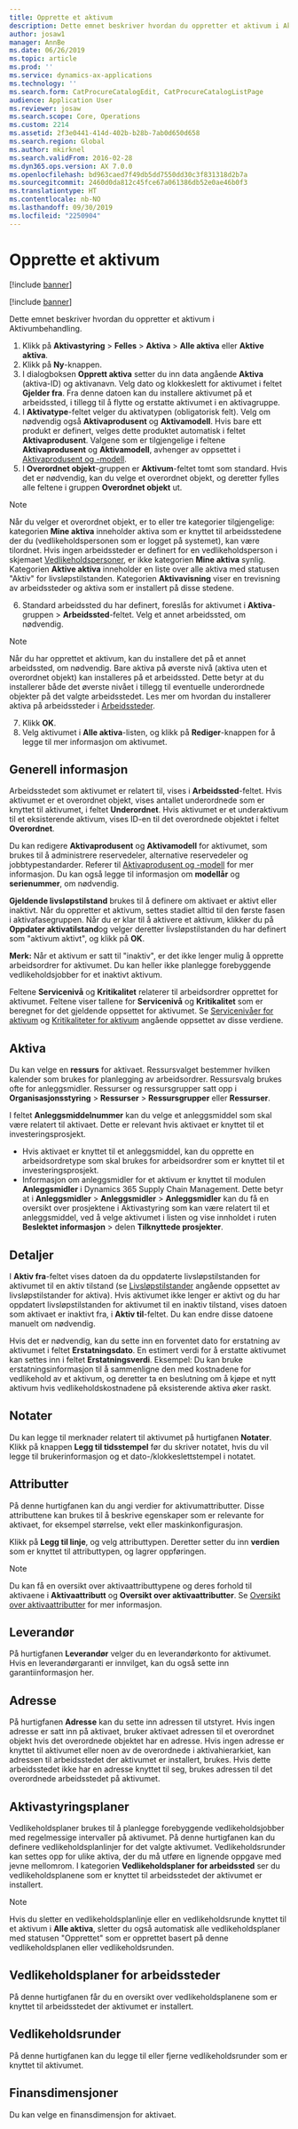 ```yaml
---
title: Opprette et aktivum
description: Dette emnet beskriver hvordan du oppretter et aktivum i Aktivumbehandling.
author: josaw1
manager: AnnBe
ms.date: 06/26/2019
ms.topic: article
ms.prod: ''
ms.service: dynamics-ax-applications
ms.technology: ''
ms.search.form: CatProcureCatalogEdit, CatProcureCatalogListPage
audience: Application User
ms.reviewer: josaw
ms.search.scope: Core, Operations
ms.custom: 2214
ms.assetid: 2f3e0441-414d-402b-b28b-7ab0d650d658
ms.search.region: Global
ms.author: mkirknel
ms.search.validFrom: 2016-02-28
ms.dyn365.ops.version: AX 7.0.0
ms.openlocfilehash: bd963caed7f49db5dd7550dd30c3f831318d2b7a
ms.sourcegitcommit: 2460d0da812c45fce67a061386db52e0ae46b0f3
ms.translationtype: HT
ms.contentlocale: nb-NO
ms.lasthandoff: 09/30/2019
ms.locfileid: "2250904"
---
```

# <a name="create-an-asset"></a>Opprette et aktivum

[!include [banner](../../includes/banner.md)]

[!include [banner](../../includes/preview-banner.md)]

Dette emnet beskriver hvordan du oppretter et aktivum i Aktivumbehandling.

1. Klikk på **Aktivastyring** > **Felles** > **Aktiva** > **Alle aktiva** eller **Aktive aktiva**.
2. Klikk på **Ny**-knappen.
3. I dialogboksen **Opprett aktiva** setter du inn data angående **Aktiva** (aktiva-ID) og aktivanavn. Velg dato og klokkeslett for aktivumet i feltet **Gjelder fra**. Fra denne datoen kan du installere aktivumet på et arbeidssted, i tillegg til å flytte og erstatte aktivumet i en aktivagruppe.
4. I **Aktivatype**-feltet velger du aktivatypen (obligatorisk felt). Velg om nødvendig også **Aktivaprodusent** og **Aktivamodell**. Hvis bare ett produkt er definert, velges dette produktet automatisk i feltet **Aktivaprodusent**. Valgene som er tilgjengelige i feltene **Aktivaprodusent** og **Aktivamodell**, avhenger av oppsettet i [Aktivaprodusent og -modell](../setup-for-objects/product-and-model.md).
5. I **Overordnet objekt**-gruppen er **Aktivum**-feltet tomt som standard. Hvis det er nødvendig, kan du velge et overordnet objekt, og deretter fylles alle feltene i gruppen **Overordnet objekt** ut.
>[!NOTE]  
>Når du velger et overordnet objekt, er to eller tre kategorier tilgjengelige: kategorien **Mine aktiva** inneholder aktiva som er knyttet til arbeidsstedene der du (vedlikeholdspersonen som er logget på systemet), kan være tilordnet. Hvis ingen arbeidssteder er definert for en vedlikeholdsperson i skjemaet [Vedlikeholdspersoner](../setup-for-objects/workers-and-worker-groups.md), er ikke kategorien **Mine aktiva** synlig. Kategorien **Aktive aktiva** inneholder en liste over alle aktiva med statusen "Aktiv" for livsløpstilstanden. Kategorien **Aktivavisning** viser en trevisning av arbeidssteder og aktiva som er installert på disse stedene.

6. Standard arbeidssted du har definert, foreslås for aktivumet i **Aktiva**-gruppen > **Arbeidssted**-feltet. Velg et annet arbeidssted, om nødvendig.

>[!NOTE]
>Når du har opprettet et aktivum, kan du installere det på et annet arbeidssted, om nødvendig. Bare aktiva på øverste nivå (aktiva uten et overordnet objekt) kan installeres på et arbeidssted. Dette betyr at du installerer både det øverste nivået i tillegg til eventuelle underordnede objekter på det valgte arbeidsstedet. Les mer om hvordan du installerer aktiva på arbeidssteder i [Arbeidssteder](../functional-locations/introduction-to-functional-locations.md).

7. Klikk **OK**.
8. Velg aktivumet i **Alle aktiva**-listen, og klikk på **Rediger**-knappen for å legge til mer informasjon om aktivumet.

## <a name="general-information"></a>Generell informasjon

Arbeidsstedet som aktivumet er relatert til, vises i **Arbeidssted**-feltet. Hvis aktivumet er et overordnet objekt, vises antallet underordnede som er knyttet til aktivumet, i feltet **Underordnet**. Hvis aktivumet er et underaktivum til et eksisterende aktivum, vises ID-en til det overordnede objektet i feltet **Overordnet**.

Du kan redigere **Aktivaprodusent** og **Aktivamodell** for aktivumet, som brukes til å administrere reservedeler, alternative reservedeler og jobbtypestandarder. Referer til [Aktivaprodusent og -modell](../setup-for-objects/product-and-model.md) for mer informasjon. Du kan også legge til informasjon om **modellår** og **serienummer**, om nødvendig.

**Gjeldende livsløpstilstand** brukes til å definere om aktivaet er aktivt eller inaktivt. Når du oppretter et aktivum, settes stadiet alltid til den første fasen i aktivafasegruppen. Når du er klar til å aktivere et aktivum, klikker du på **Oppdater aktivatilstand**og velger deretter livsløpstilstanden du har definert som "aktivum aktivt", og klikk på **OK**.

**Merk:** Når et aktivum er satt til "inaktiv", er det ikke lenger mulig å opprette arbeidsordrer for aktivumet. Du kan heller ikke planlegge forebyggende vedlikeholdsjobber for et inaktivt aktivum.

Feltene **Servicenivå** og **Kritikalitet** relaterer til arbeidsordrer opprettet for aktivumet. Feltene viser tallene for **Servicenivå** og **Kritikalitet** som er beregnet for det gjeldende oppsettet for aktivumet. Se [Servicenivåer for aktivum](../setup-for-objects/object-priorities.md) og [Kritikaliteter for aktivum](../setup-for-objects/object-criticalities.md) angående oppsettet av disse verdiene.

## <a name="asset"></a>Aktiva

Du kan velge en **ressurs** for aktivaet. Ressursvalget bestemmer hvilken kalender som brukes for planlegging av arbeidsordrer. Ressursvalg brukes ofte for anleggsmidler. Ressurser og ressursgrupper satt opp i **Organisasjonsstyring** > **Ressurser** > **Ressursgrupper** eller **Ressurser**.

I feltet **Anleggsmiddelnummer** kan du velge et anleggsmiddel som skal være relatert til aktivaet. Dette er relevant hvis aktivaet er knyttet til et investeringsprosjekt.

- Hvis aktivaet er knyttet til et anleggsmiddel, kan du opprette en arbeidsordretype som skal brukes for arbeidsordrer som er knyttet til et investeringsprosjekt. 
- Informasjon om anleggsmidler for et aktivum er knyttet til modulen **Anleggsmidler** i Dynamics 365 Supply Chain Management. Dette betyr at i **Anleggsmidler** > **Anleggsmidler** > **Anleggsmidler** kan du få en oversikt over prosjektene i Aktivastyring som kan være relatert til et anleggsmiddel, ved å velge aktivumet i listen og vise innholdet i ruten **Beslektet informasjon** > delen **Tilknyttede prosjekter**.


## <a name="details"></a>Detaljer

I **Aktiv fra**-feltet vises datoen da du oppdaterte livsløpstilstanden for aktivumet til en aktiv tilstand (se [Livsløpstilstander](../setup-for-objects/object-stages.md) angående oppsettet av livsløpstilstander for aktiva). Hvis aktivumet ikke lenger er aktivt og du har oppdatert livsløpstilstanden for aktivumet til en inaktiv tilstand, vises datoen som aktivaet er inaktivt fra, i **Aktiv til**-feltet. Du kan endre disse datoene manuelt om nødvendig.

Hvis det er nødvendig, kan du sette inn en forventet dato for erstatning av aktivumet i feltet **Erstatningsdato**. En estimert verdi for å erstatte aktivumet kan settes inn i feltet **Erstatningsverdi**. Eksempel: Du kan bruke erstatningsinformasjon til å sammenligne den med kostnadene for vedlikehold av et aktivum, og deretter ta en beslutning om å kjøpe et nytt aktivum hvis vedlikeholdskostnadene på eksisterende aktiva øker raskt.

## <a name="notes"></a>Notater

Du kan legge til merknader relatert til aktivumet på hurtigfanen **Notater**. Klikk på knappen **Legg til tidsstempel** før du skriver notatet, hvis du vil legge til brukerinformasjon og et dato-/klokkeslettstempel i notatet.

## <a name="attributes"></a>Attributter

På denne hurtigfanen kan du angi verdier for aktivumattributter. Disse attributtene kan brukes til å beskrive egenskaper som er relevante for aktivaet, for eksempel størrelse, vekt eller maskinkonfigurasjon.

Klikk på **Legg til linje**, og velg attributtypen. Deretter setter du inn **verdien** som er knyttet til attributtypen, og lagrer oppføringen.

>[!NOTE] 
>Du kan få en oversikt over aktivaattributtypene og deres forhold til aktivaene i **Aktivaattributt** og **Oversikt over aktivaattributter**. Se [Oversikt over aktivaattributter](../objects/object-specification-overview.md) for mer informasjon.

## <a name="vendor"></a>Leverandør

På hurtigfanen **Leverandør** velger du en leverandørkonto for aktivumet. Hvis en leverandørgaranti er innvilget, kan du også sette inn garantiinformasjon her.

## <a name="address"></a>Adresse

På hurtigfanen **Adresse** kan du sette inn adressen til utstyret. Hvis ingen adresse er satt inn på aktivaet, bruker aktivaet adressen til et overordnet objekt hvis det overordnede objektet har en adresse. Hvis ingen adresse er knyttet til aktivumet eller noen av de overordnede i aktivahierarkiet, kan adressen til arbeidsstedet der aktivumet er installert, brukes. Hvis dette arbeidsstedet ikke har en adresse knyttet til seg, brukes adressen til det overordnede arbeidsstedet på aktivumet.

## <a name="asset-management-plans"></a>Aktivastyringsplaner

Vedlikeholdsplaner brukes til å planlegge forebyggende vedlikeholdsjobber med regelmessige intervaller på aktivumet. På denne hurtigfanen kan du definere vedlikeholdsplanlinjer for det valgte aktivumet. Vedlikeholdsrunder kan settes opp for ulike aktiva, der du må utføre en lignende oppgave med jevne mellomrom. I kategorien **Vedlikeholdsplaner for arbeidssted** ser du vedlikeholdsplanene som er knyttet til arbeidsstedet der aktivumet er installert.

>[!NOTE]
>Hvis du sletter en vedlikeholdsplanlinje eller en vedlikeholdsrunde knyttet til et aktivum i **Alle aktiva**, sletter du også automatisk alle vedlikeholdsplaner med statusen "Opprettet" som er opprettet basert på denne vedlikeholdsplanen eller vedlikeholdsrunden.

## <a name="functional-location-maintenance-plans"></a>Vedlikeholdsplaner for arbeidssteder

På denne hurtigfanen får du en oversikt over vedlikeholdsplanene som er knyttet til arbeidsstedet der aktivumet er installert.

## <a name="maintenance-rounds"></a>Vedlikeholdsrunder

På denne hurtigfanen kan du legge til eller fjerne vedlikeholdsrunder som er knyttet til aktivumet.

## <a name="financial-dimensions"></a>Finansdimensjoner

Du kan velge en finansdimensjon for aktivaet.
